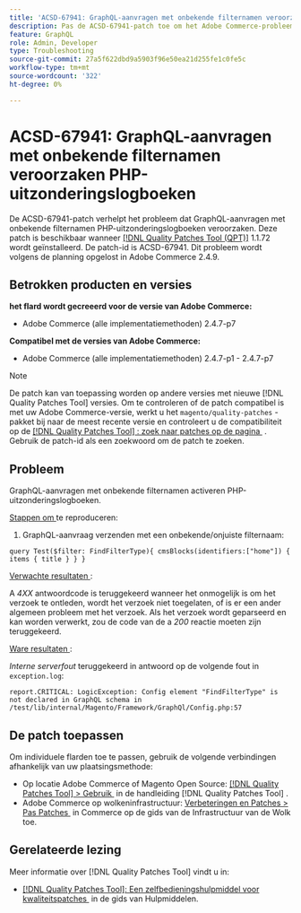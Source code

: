 ```yaml
---
title: 'ACSD-67941: GraphQL-aanvragen met onbekende filternamen veroorzaken PHP-uitzonderingslogboeken'
description: Pas de ACSD-67941-patch toe om het Adobe Commerce-probleem op te lossen waarbij GraphQL-aanvragen met onbekende filternamen PHP-uitzonderingslogboeken veroorzaken.
feature: GraphQL
role: Admin, Developer
type: Troubleshooting
source-git-commit: 27a5f622dbd9a5903f96e50ea21d255fe1c0fe5c
workflow-type: tm+mt
source-wordcount: '322'
ht-degree: 0%

---
```



# ACSD-67941: GraphQL-aanvragen met onbekende filternamen veroorzaken PHP-uitzonderingslogboeken

De ACSD-67941-patch verhelpt het probleem dat GraphQL-aanvragen met onbekende filternamen PHP-uitzonderingslogboeken veroorzaken. Deze patch is beschikbaar wanneer [[!DNL Quality Patches Tool (QPT)]](/help/tools/quality-patches-tool/quality-patches-tool-to-self-serve-quality-patches.md) 1.1.72 wordt geïnstalleerd. De patch-id is ACSD-67941. Dit probleem wordt volgens de planning opgelost in Adobe Commerce 2.4.9.

## Betrokken producten en versies

**het flard wordt gecreeerd voor de versie van Adobe Commerce:**

* Adobe Commerce (alle implementatiemethoden) 2.4.7-p7

**Compatibel met de versies van Adobe Commerce:**

* Adobe Commerce (alle implementatiemethoden) 2.4.7-p1 - 2.4.7-p7

>[!NOTE]
>
>De patch kan van toepassing worden op andere versies met nieuwe [!DNL Quality Patches Tool] versies. Om te controleren of de patch compatibel is met uw Adobe Commerce-versie, werkt u het `magento/quality-patches` -pakket bij naar de meest recente versie en controleert u de compatibiliteit op de [[!DNL Quality Patches Tool] : zoek naar patches op de pagina &#x200B;](https://experienceleague.adobe.com/tools/commerce-quality-patches/index.html?lang=nl-NL) . Gebruik de patch-id als een zoekwoord om de patch te zoeken.

## Probleem

GraphQL-aanvragen met onbekende filternamen activeren PHP-uitzonderingslogboeken.

<u> Stappen om </u> te reproduceren:

1. GraphQL-aanvraag verzenden met een onbekende/onjuiste filternaam:

```
query Test($filter: FindFilterType){ cmsBlocks(identifiers:["home"]) { items { title } } }
```

<u> Verwachte resultaten </u>:

A *4XX* antwoordcode is teruggekeerd wanneer het onmogelijk is om het verzoek te ontleden, wordt het verzoek niet toegelaten, of is er een ander algemeen probleem met het verzoek. Als het verzoek wordt geparseerd en kan worden verwerkt, zou de code van de a *200* reactie moeten zijn teruggekeerd.

<u> Ware resultaten </u>:

*Interne serverfout* teruggekeerd in antwoord op de volgende fout in `exception.log`:

```
report.CRITICAL: LogicException: Config element "FindFilterType" is not declared in GraphQL schema in /test/lib/internal/Magento/Framework/GraphQl/Config.php:57
```

## De patch toepassen

Om individuele flarden toe te passen, gebruik de volgende verbindingen afhankelijk van uw plaatsingsmethode:

* Op locatie Adobe Commerce of Magento Open Source: [[!DNL Quality Patches Tool] > Gebruik &#x200B;](/help/tools/quality-patches-tool/usage.md) in de handleiding [!DNL Quality Patches Tool] .
* Adobe Commerce op wolkeninfrastructuur: [&#x200B; Verbeteringen en Patches > Pas Patches &#x200B;](https://experienceleague.adobe.com/docs/commerce-cloud-service/user-guide/develop/upgrade/apply-patches.html?lang=nl-NL) in Commerce op de gids van de Infrastructuur van de Wolk toe.

## Gerelateerde lezing

Meer informatie over [!DNL Quality Patches Tool] vindt u in:

* [[!DNL Quality Patches Tool]: Een zelfbedieningshulpmiddel voor kwaliteitspatches &#x200B;](/help/tools/quality-patches-tool/quality-patches-tool-to-self-serve-quality-patches.md) in de gids van Hulpmiddelen.